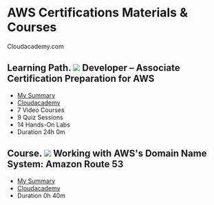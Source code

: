 # AWS Certifications Materials & Courses

Cloudacademy.com

## Learning Path. ![](resources/icons/learning-paths.ico) Developer – Associate Certification Preparation for AWS
* [My Summary](learning-paths-developer-associate-certification-preparation-for-aws-15)
* [Cloudacademy](https://cloudacademy.com/learning-paths/developer-associate-certification-preparation-for-aws-15/)
* 7 Video Courses
* 9 Quiz Sessions
* 14 Hands-On Labs
* Duration 24h 0m

## Course.  ![](resources/icons/courses.ico) Working with AWS's Domain Name System: Amazon Route 53
* [My Summary](amazon-route53-dns-course/)
* [Cloudacademy](https://cloudacademy.com/amazon-web-services/amazon-route53-dns-course/)
* Duration 0h 40m
